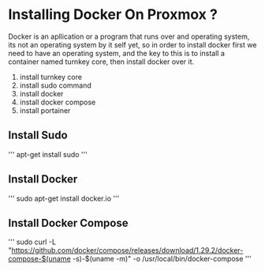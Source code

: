 # Installing Docker On Proxmox ?
Docker is an apllication or a program that runs over and operating system, its not an operating system by it self yet, so in order to install docker first we need to have an operating system, and the key to this is to install a container named turnkey core, then install docker over it.

1. install turnkey core
2. install sudo command
3. install docker
5. install docker compose
6. install portainer

## Install Sudo
'''
apt-get install sudo
'''

## Install Docker
'''
sudo apt-get install docker.io
'''

## Install Docker Compose
'''
sudo curl -L "https://github.com/docker/compose/releases/download/1.29.2/docker-compose-$(uname -s)-$(uname -m)" -o /usr/local/bin/docker-compose
'''
